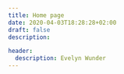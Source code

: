 ```yaml
---
title: Home page
date: 2020-04-03T18:28:28+02:00
draft: false
description: 

header:
  description: Evelyn Wunder
---
```

